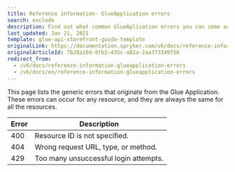 ```yaml
---
title: Reference information- GlueApplication errors
search: exclude
description: Find out what common GlueAplication errors you can come across when sending and receiving data via the Glue API.
last_updated: Jan 21, 2021
template: glue-api-storefront-guide-template
originalLink: https://documentation.spryker.com/v6/docs/reference-information-glueapplication-errors
originalArticleId: 7b28a10d-8fb2-435c-a82a-2aa373349f56
redirect_from:
  - /v6/docs/reference-information-glueapplication-errors
  - /v6/docs/en/reference-information-glueapplication-errors
---
```


This page lists the generic errors that originate from the Glue Application. These errors can occur for any resource, and they are always the same for all the resources.

| Error | Description |
| --- | --- |
| 400 | Resource ID is not specified. |
| 404 | Wrong request URL, type, or method. |
| 429 | Too many unsuccessful login attempts. |

